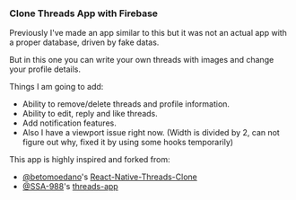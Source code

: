 ### Clone Threads App with Firebase

Previously I've made an app similar to this but it was not an actual app with a proper database, driven by fake datas.

But in this one you can write your own threads with images and change your profile details.

Things I am going to add:

- Ability to remove/delete threads and profile information.
- Ability to edit, reply and like threads.
- Add notification features.
- Also I have a viewport issue right now. (Width is divided by 2, can not figure out why, fixed it by using some hooks temporarily)

This app is highly inspired and forked from:

- [@betomoedano](https://github.com/betomoedano)'s [React-Native-Threads-Clone](https://github.com/betomoedano/React-Native-Threads-Clone)
- [@SSA-988](https://github.com/SSA-988)'s [threads-app](https://github.com/SSA-988/threads-app)
